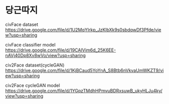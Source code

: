 # 당근따지

civFace dataset https://drive.google.com/file/d/1U2MqYlrkp_JzKlbXk9s0sbdqwDf3Pfde/view?usp=sharing

civFace classifier model https://drive.google.com/file/d/19CAIVim6d_25K6EE-nAVj40Dp8Xv8wVo/view?usp=sharing

civ2Face dataset(cycleGAN) https://drive.google.com/file/d/1KjBCaud5YoYnA_S8Btb6nVkvaUmWKZT9/view?usp=sharing

civ2Face cycleGAN model https://drive.google.com/file/d/1YGpzTMdhHPmvuBDRxsuwB_ukyHLJu4ky/view?usp=sharing
